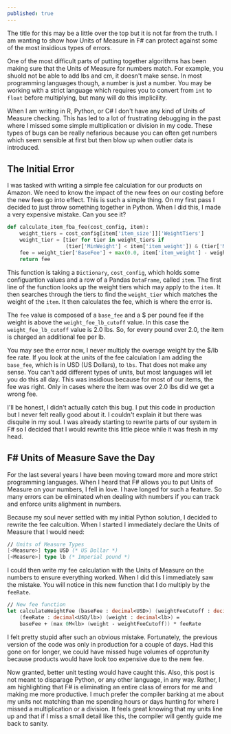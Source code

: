 ```yaml
---
published: true
---
```

The title for this may be a little over the top but it is not far from the truth. I am wanting to show how Units of Measure in F# can protect against some of the most insidious types of errors.

One of the most difficult parts of putting together algorithms has been making sure that the Units of Measure for numbers match. For example, you shuold not be able to add lbs and cm, it doesn't make sense. In most programming languages though, a number is just a number. You may be working with a strict language which requires you to convert from `int` to `float` before multiplying, but many will do this implicility.

When I am writing in R, Python, or C# I don't have any kind of Units of Measure checking. This has led to a lot of frustrating debugging in the past where I missed some simple multiplication or division in my code. These types of bugs can be really nefarious because you can often get numbers which seem sensible at first but then blow up when outlier data is introduced.

## The Initial Error
I was tasked with writing a simple fee calculation for our products on Amazon. We need to know the impact of the new fees on our costing before the new fees go into effect. This is such a simple thing. On my first pass I decided to just throw something together in Python. When I did this, I made a very expensive mistake. Can you see it?

```python
def calculate_item_fba_fee(cost_config, item):
    weight_tiers = cost_config[item['item_size']]['WeightTiers']
    weight_tier = [tier for tier in weight_tiers if
                   (tier['MinWeight'] < item['item_weight']) & (tier['MaxWeight'] >= item['item_weight'])][0]
    fee = weight_tier['BaseFee'] + max(0.0, item['item_weight'] - weight_tier['weight_fee_lb_cutoff'])
    return fee
```

This function is taking a `Dictionary`, `cost_config`, which holds some configuartion values and a row of a Pandas `DataFrame`, called `item`. The first line of the function looks up the weight tiers which may apply to the `item`. It then searches through the tiers to find the `weight_tier` which matches the weight of the `item`. It then calculates the fee, which is where the error is.

The `fee` value is composed of a `base_fee` and a $ per pound fee if the weight is above the `weight_fee_lb_cutoff` value. In this case the `weight_fee_lb_cutoff` value is 2.0 lbs. So, for every pound over 2.0, the item is charged an additional fee per lb.

You may see the error now, I never multiply the overage weight by the $/lb fee rate. If you look at the units of the fee calculation I am adding the `base_fee`, which is in USD (US Dollars), to `lbs`. That does not make any sense. You can't add different types of units, but most languages will let you do this all day. This was insidious because for most of our items, the fee was right. Only in cases where the item was over 2.0 lbs did we get a wrong fee.

I'll be honest, I didn't actually catch this bug. I put this code in production but I never felt really good about it. I couldn't explain it but there was disquite in my soul. I was already starting to rewrite parts of our system in F# so I decided that I would rewrite this little piece while it was fresh in my head.

## F# Units of Measure Save the Day
For the last several years I have been moving toward more and more strict programming languages. When I heard that F# allows you to put Units of Measure on your numbers, I fell in love. I have longed for such a feature. So many errors can be eliminated when dealing with numbers if you can track and enforce units alighment in numbers.

Because my soul never settled with my initial Python solution, I decided to rewrite the fee calcultion. When I started I immediately declare the Units of Measure that I would need:

```fsharp
// Units of Measure Types
[<Measure>] type USD (* US Dollar *)
[<Measure>] type lb (* Imperial pound *)
```

I could then write my fee calculation with the Units of Measure on the numbers to ensure everything worked. When I did this I immediately saw the mistake. You will notice in this new function that I do multiply by the `feeRate`.

```fsharp
// New fee function
let calculateWeightFee (baseFee : decimal<USD>) (weightFeeCutoff : decimal<lb>) 
    (feeRate : decimal<USD/lb>) (weight : decimal<lb>) =
    baseFee + (max 0M<lb> (weight - weightFeeCutoff)) * feeRate
```

I felt pretty stupid after such an obvious mistake. Fortunately, the previous version of the code was only in production for a couple of days. Had this gone on for longer, we could have missed huge volumes of opprotunity because products would have look too expensive due to the new fee.

Now granted, better unit testing would have caught this. Also, this post is not meant to disparage Python, or any other language, in any way. Rather, I am highlighting that F# is eliminating an entire class of errors for me and making me more productive. I much prefer the compiler barking at me about my units not matching than me spending hours or days hunting for where I missed a multiplication or a division. It feels great knowing that my units line up and that if I miss a small detail like this, the compiler will gently guide me back to sanity.
